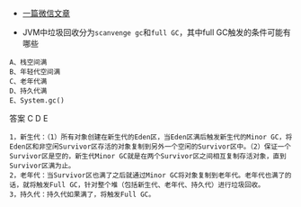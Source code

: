 - [一篇微信文章](<https://mp.weixin.qq.com/s?__biz=MzU0OTk3ODQ3Ng==&mid=2247486956&idx=1&sn=a5a7f52bfc51d0ff25f892db14d1135c&chksm=fba6e5efccd16cf9003d3861f313c90a5efc4a0c65d838c8b9bddbceef966f49b4f00d29ebc1&mpshare=1&scene=23&srcid=&sharer_sharetime=1581675085373&sharer_shareid=e6d90aec84add5cf004cb1ab6979727c#rd>)

-  JVM中垃圾回收分为`scanvenge gc`和`full GC`，其中full GC触发的条件可能有哪些

  ```
  A、栈空间满
  B、年轻代空间满
  C、老年代满
  D、持久代满
  E、System.gc()
  ```

  答案  C D E

  ```
  1，新生代：（1）所有对象创建在新生代的Eden区，当Eden区满后触发新生代的Minor GC，将Eden区和非空闲Survivor区存活的对象复制到另外一个空闲的Survivor区中。（2）保证一个Survivor区是空的，新生代Minor GC就是在两个Survivor区之间相互复制存活对象，直到Survivor区满为止。
  2，老年代：当Survivor区也满了之后就通过Minor GC将对象复制到老年代。老年代也满了的话，就将触发Full GC，针对整个堆（包括新生代、老年代、持久代）进行垃圾回收。
  3，持久代：持久代如果满了，将触发Full GC。
  ```

  

   